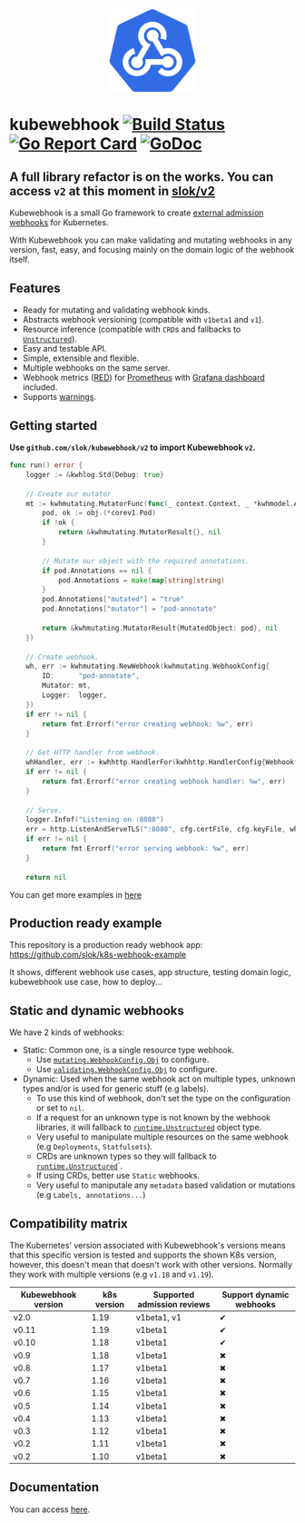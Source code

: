 <p align="center">
    <img src="logo/kubewebhook_logo@0,5x.png" width="30%" align="center" alt="kubewebhook">
</p>

# kubewebhook [![Build Status][ci-image]][ci-url] [![Go Report Card][goreport-image]][goreport-url] [![GoDoc][godoc-image]][godoc-url]

## A full library refactor is on the works. You can access `v2` at this moment in [slok/v2](https://github.com/slok/kubewebhook/tree/slok/v2)

Kubewebhook is a small Go framework to create [external admission webhooks][aw-url] for Kubernetes.

With Kubewebhook you can make validating and mutating webhooks in any version, fast, easy, and focusing mainly on the domain logic of the webhook itself.

## Features

- Ready for mutating and validating webhook kinds.
- Abstracts webhook versioning (compatible with `v1beta1` and `v1`).
- Resource inference (compatible with `CRD`s and fallbacks to [`Unstructured`][runtime-unstructured]).
- Easy and testable API.
- Simple, extensible and flexible.
- Multiple webhooks on the same server.
- Webhook metrics ([RED][red-metrics-url]) for [Prometheus][prometheus-url] with [Grafana dashboard][grafana-dashboard] included.
- Supports [warnings].

## Getting started

**Use `github.com/slok/kubewebhook/v2` to import Kubewebhook `v2`.**

```go
func run() error {
    logger := &kwhlog.Std{Debug: true}

    // Create our mutator
    mt := kwhmutating.MutatorFunc(func(_ context.Context, _ *kwhmodel.AdmissionReview, obj metav1.Object) (*kwhmutating.MutatorResult, error) {
        pod, ok := obj.(*corev1.Pod)
        if !ok {
            return &kwhmutating.MutatorResult{}, nil
        }

        // Mutate our object with the required annotations.
        if pod.Annotations == nil {
            pod.Annotations = make(map[string]string)
        }
        pod.Annotations["mutated"] = "true"
        pod.Annotations["mutator"] = "pod-annotate"

        return &kwhmutating.MutatorResult{MutatedObject: pod}, nil
    })

    // Create webhook.
    wh, err := kwhmutating.NewWebhook(kwhmutating.WebhookConfig{
        ID:      "pod-annotate",
        Mutator: mt,
        Logger:  logger,
    })
    if err != nil {
        return fmt.Errorf("error creating webhook: %w", err)
    }

    // Get HTTP handler from webhook.
    whHandler, err := kwhhttp.HandlerFor(kwhhttp.HandlerConfig{Webhook: wh, Logger: logger})
    if err != nil {
        return fmt.Errorf("error creating webhook handler: %w", err)
    }

    // Serve.
    logger.Infof("Listening on :8080")
    err = http.ListenAndServeTLS(":8080", cfg.certFile, cfg.keyFile, whHandler)
    if err != nil {
        return fmt.Errorf("error serving webhook: %w", err)
    }

    return nil
```

You can get more examples in [here](examples)

## Production ready example

This repository is a production ready webhook app: https://github.com/slok/k8s-webhook-example

It shows, different webhook use cases, app structure, testing domain logic, kubewebhook use case, how to deploy...

## Static and dynamic webhooks

We have 2 kinds of webhooks:

- Static: Common one, is a single resource type webhook.
  - Use [`mutating.WebhookConfig.Obj`][mutating-cfg] to configure.
  - Use [`validating.WebhookConfig.Obj`][validating-cfg] to configure.
- Dynamic: Used when the same webhook act on multiple types, unknown types and/or is used for generic stuff (e.g labels).
  - To use this kind of webhook, don't set the type on the configuration or set to `nil`.
  - If a request for an unknown type is not known by the webhook libraries, it will fallback to [`runtime.Unstructured`][runtime-unstructured] object type.
  - Very useful to manipulate multiple resources on the same webhook (e.g `Deployments`, `Statfulsets`).
  - CRDs are unknown types so they will fallback to [`runtime.Unstructured`][runtime-unstructured]`.
  - If using CRDs, better use `Static` webhooks.
  - Very useful to maniputale any `metadata` based validation or mutations (e.g `Labels, annotations...`)

## Compatibility matrix

The Kubernetes' version associated with Kubewebhook's versions means that this specific version
is tested and supports the shown K8s version, however, this doesn't mean that doesn't work with other versions. Normally they work with multiple versions (e.g `v1.18` and `v1.19`).

| Kubewebhook version | k8s version | Supported admission reviews | Support dynamic webhooks |
| ------------------- | ----------- | --------------------------- | ------------------------ |
| v2.0                | 1.19        | v1beta1, v1                 | ✔                        |
| v0.11               | 1.19        | v1beta1                     | ✔                        |
| v0.10               | 1.18        | v1beta1                     | ✔                        |
| v0.9                | 1.18        | v1beta1                     | ✖                        |
| v0.8                | 1.17        | v1beta1                     | ✖                        |
| v0.7                | 1.16        | v1beta1                     | ✖                        |
| v0.6                | 1.15        | v1beta1                     | ✖                        |
| v0.5                | 1.14        | v1beta1                     | ✖                        |
| v0.4                | 1.13        | v1beta1                     | ✖                        |
| v0.3                | 1.12        | v1beta1                     | ✖                        |
| v0.2                | 1.11        | v1beta1                     | ✖                        |
| v0.2                | 1.10        | v1beta1                     | ✖                        |

## Documentation

You can access [here][godoc-url].

[ci-image]: https://github.com/slok/kubewebhook/workflows/CI/badge.svg
[ci-url]: https://github.com/slok/kubewebhook/actions
[goreport-image]: https://goreportcard.com/badge/github.com/slok/kubewebhook
[goreport-url]: https://goreportcard.com/report/github.com/slok/kubewebhook
[godoc-image]: https://godoc.org/github.com/slok/kubewebhook?status.svg
[godoc-url]: https://pkg.go.dev/github.com/slok/kubewebhook?tab=doc
[aw-url]: https://kubernetes.io/docs/reference/access-authn-authz/extensible-admission-controllers
[docs]: https://slok.github.io/kubewebhook/
[red-metrics-url]: https://www.weave.works/blog/the-red-method-key-metrics-for-microservices-architecture/
[prometheus-url]: https://prometheus.io/
[grafana-dashboard]: https://grafana.com/dashboards/7088
[mutating-cfg]: https://pkg.go.dev/github.com/slok/kubewebhook/pkg/webhook/mutating?tab=doc#WebhookConfig
[validating-cfg]: https://pkg.go.dev/github.com/slok/kubewebhook/pkg/webhook/validating?tab=doc#WebhookConfig
[runtime-unstructured]: https://pkg.go.dev/k8s.io/apimachinery/pkg/runtime?tab=doc#Unstructured
[warnings]: https://kubernetes.io/blog/2020/09/03/warnings/
